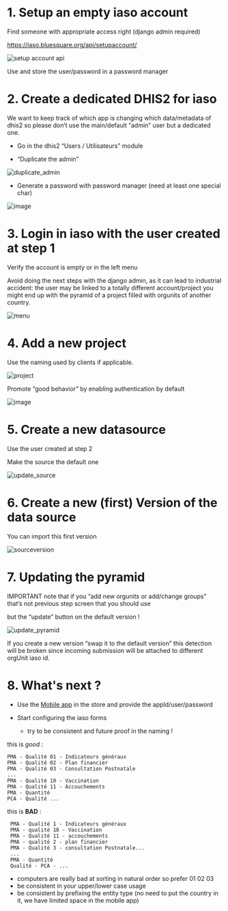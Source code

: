# 1. Setup an empty iaso account

Find someone with appropriate access right (django admin required)

https://iaso.bluesquare.org/api/setupaccount/

![setup account api](./attachments/setupaccount_api.png)


Use and store the user/password in a password manager

# 2. Create a dedicated DHIS2 for iaso

We want to keep track of which app is changing which data/metadata of dhis2 so please don’t use the main/default “admin” user but a dedicated one.

- Go in the dhis2 “Users / Utilisateurs” module

- “Duplicate the admin” 

![duplicate_admin](./attachments/duplicate_admin.png)


- Generate a password with password manager (need at least one special char)

![image](https://user-images.githubusercontent.com/371692/169482859-5c57b09f-24e3-4ad8-b2de-3f89c4520685.png)

# 3. Login in iaso with the user created at step 1 

Verify the account is empty or in the left menu

Avoid doing the next steps with the django admin, as it can lead to industrial accident: the user may be linked to a totally different account/project you might end up with the pyramid of a project filled with orgunits of another country.


 ![menu](./attachments/menu.png)


# 4. Add a new project

Use the naming used by clients if applicable.

![project](./attachments/project.png)


Promote “good behavior” by enabling authentication by default

![image](https://user-images.githubusercontent.com/371692/169483262-a1a0b9ff-e927-45b4-b7a2-558c8a9d32da.png)
 

# 5. Create a new datasource

Use the user created at step 2

Make the source the default one 

 ![update_source](./attachments/update_source.png)



# 6. Create a new (first) Version of the data source


You can import this first version 

![sourceversion](./attachments/sourceversion.png)

# 7. Updating the pyramid

IMPORTANT note that if you “add new orgunits or add/change groups” that’s not previous step screen that you should use

but the “update” button on the default version !

![update_pyramid](./attachments/update_pyramid.png)

If you create a new version “swap it to the default version” this detection will be broken since incoming submission will be attached to different orgUnit iaso id.

# 8. What's next ? 

- Use the [Mobile app](https://play.google.com/store/apps/details?id=com.bluesquarehub.iaso&hl=nl) in the store and provide the appId/user/password
   
- Start configuring the iaso forms

   - try to be consistent and future proof in the naming ! 

this is *good* : 
       
 ```
 PMA - Qualité 01 - Indicateurs généraux
 PMA - Qualité 02 - Plan financier
 PMA - Qualité 03 - Consultation Postnatale
 ...
 PMA - Qualité 10 - Vaccination
 PMA - Qualité 11 - Accouchements
 PMA - Quantité 
 PCA - Qualité ...
```

this is **BAD** : 
      
```      
 PMA - Qualité 1 - Indicateurs généraux
 PMA - qualité 10 - Vaccination
 PMA - Qualité 11 - accouchements
 PMA - qualité 2 - plan financier
 PMA - Qualité 3 - consultation Postnatale...
 ...
 PMA - Quantité 
 Qualité - PCA - ...
```
- computers are really bad at sorting in natural order so prefer 01 02 03
- be consistent in your upper/lower case usage
- be consistent by prefixing the entity type (no need to put the country in it, we have limited space in the mobile app)